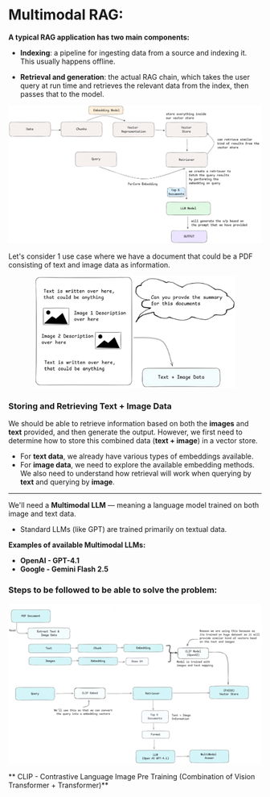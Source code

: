 # Multimodal RAG:

**A typical RAG application has two main components:**

* **Indexing**: a pipeline for ingesting data from a source and indexing it. This usually happens offline.

* **Retrieval and generation**: the actual RAG chain, which takes the user query at run time and retrieves the relevant data from the index, then passes that to the model.

  
<p align="center">
  <img src="https://github.com/GitMeP/Multimodal-RAG/blob/5d5ef342ea74bdbf12cde87f2335af068267eff3/images/rag_model.png" alt="RAG Agent Flow" width="1200">
</p>


Let's consider 1 use case where we have a document that could be a PDF consisting of text and image data as information.
<p align="center">
  <img src="https://github.com/GitMeP/Multimodal-RAG/blob/5d5ef342ea74bdbf12cde87f2335af068267eff3/images/pdf_component.png" alt="RAG Agent Flow" width="400">
</p>

### Storing and Retrieving Text + Image Data

We should be able to retrieve information based on both the **images** and **text** provided, and then generate the output. However, we first need to determine how to store this combined data (**text + image**) in a vector store.

- For **text data**, we already have various types of embeddings available.
- For **image data**, we need to explore the available embedding methods.
We also need to understand how retrieval will work when querying by **text** and querying by **image**.
---
We'll need a **Multimodal LLM** — meaning a language model trained on both image and text data.  

* Standard LLMs (like GPT) are trained primarily on textual data.  

**Examples of available Multimodal LLMs:**  
- **OpenAI - GPT-4.1**  
- **Google - Gemini Flash 2.5**

### Steps to be followed to be able to solve the problem:
<p align="center">
  <img src="https://github.com/GitMeP/Multimodal-RAG/blob/26734e0ed69b94079d5c71e785aaf92635c66768/images/pdf_steps.png" alt="RAG Agent Flow" width="1200">
</p>
** CLIP - Contrastive Language Image Pre Training (Combination of Vision Transformer + Transformer)**
